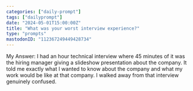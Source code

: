 ```yaml
---
categories: ["daily-prompt"]
tags: ["dailyprompt"]
date: "2024-05-01T15:00:00Z"
title: "What was your worst interview experience?"
type: "prompts"
mastodonID: "112367249449428734"
---
```


My Answer: I had an hour technical interview where 45 minutes of it was the hiring manager giving a slideshow presentation about the company. It told me exactly what I wanted to know about the company and what my work would be like at that company. I walked away from that interview genuinely confused.
